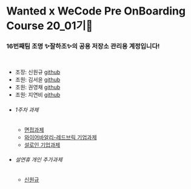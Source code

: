 <h1>Wanted x WeCode Pre OnBoarding Course 20_01기🚀</h1>
<h3>16번째팀 조명 ✨잘하조✨의 공용 저장소 관리용 계정입니다!</h3>

<br/>

* 조장: 신원규 [github](https://github.com/WongueShin)
* 조원: 김서윤 [github](https://github.com/yunred)
* 조원: 권영채 [github](https://github.com/zerochae)
* 조원: 지연비 [github](https://github.com/jyb1798)

<ul>
  <li> <h6>1주차 과제</h6>
    <ul>
      <li> <a href=https://github.com/PreOnboardingTeam-16/1stWeek_interview-task>면접과제</a> </li>
      <li><a href=https://github.com/PreOnBoardingTeam-16/1stWeek_wirebarley-Red-Brick-task>와이어바알리-레드브릭 기업과제</a></li>
      <li><a href=https://github.com/PreOnboardingTeam-16/1stweek-sirloin-task>설로인 기업과제</a></li>
    </ul>
  </li>
  <li> <h6>설연휴 개인 추가과제</h6>
    <ul>
      <li> <a href=https://github.com/WongueShin/ggumim-task>신원규</a> </li>
    </ul>
  </li>
</ul>

